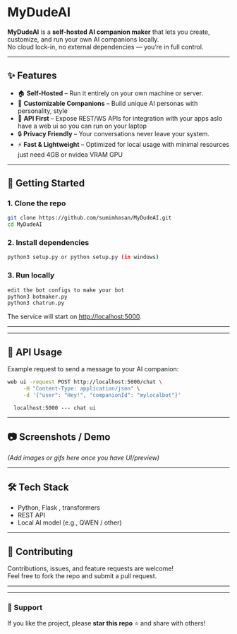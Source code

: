 #  MyDudeAI

**MyDudeAI** is a **self-hosted AI companion maker** that lets you create, customize, and run your own AI companions locally.  
No cloud lock-in, no external dependencies — you’re in full control.  

---

## ✨ Features

- 🏠 **Self-Hosted** – Run it entirely on your own machine or server.  
- 🎨 **Customizable Companions** – Build unique AI personas with personality, style  
- 🔌 **API First** – Expose REST/WS APIs for integration with your apps aslo have a web ui so you can run on your laptop 
- 🔒 **Privacy Friendly** – Your conversations never leave your system.  
- ⚡ **Fast & Lightweight** – Optimized for local usage with minimal resources just need 4GB or nvidea VRAM GPU  

---

## 🚀 Getting Started

### 1. Clone the repo
```bash
git clone https://github.com/sumimhasan/MyDudeAI.git
cd MyDudeAI
```

### 2. Install dependencies
```bash
python3 setup.py or python setup.py (in windows)
```

### 3. Run locally
```bash
edit the bot configs to make your bot 
python3 botmaker.py
python3 chatrun.py
```

The service will start on [http://localhost:5000](http://localhost:5000).  

---


---

## 📡 API Usage

Example request to send a message to your AI companion:

```bash
web ui -request POST http://localhost:5000/chat \
     -H "Content-Type: application/json" \
     -d '{"user": "Hey!", "companionId": "mylocalbot"}'
```
```code
  localhost:5000 --- chat ui
```

---

## 📷 Screenshots / Demo
*(Add images or gifs here once you have UI/preview)*  

---

## 🛠 Tech Stack
- Python, Flask , transformers 
- REST API  
- Local AI model (e.g., QWEN / other)  

---

## 🤝 Contributing
Contributions, issues, and feature requests are welcome!  
Feel free to fork the repo and submit a pull request.  

---


---

### 🌟 Support
If you like the project, please **star this repo** ⭐ and share with others!




